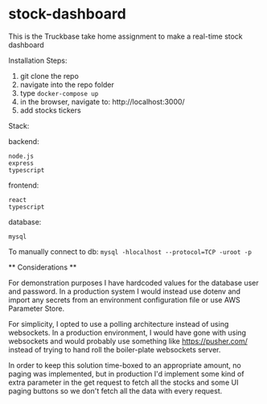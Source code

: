 # stock-dashboard

This is the Truckbase take home assignment to make a real-time stock dashboard

Installation Steps:

1. git clone the repo
2. navigate into the repo folder
3. type `docker-compose up`
4. in the browser, navigate to: http://localhost:3000/
5. add stocks tickers

Stack:

backend:

    node.js
    express
    typescript

frontend:

    react
    typescript

database:

    mysql

To manually connect to db:
`mysql -hlocalhost --protocol=TCP -uroot -p`

** Considerations **

For demonstration purposes I have hardcoded values for the database user and password. In a production system I would instead use dotenv and import any secrets from an environment configuration file or use AWS Parameter Store.

For simplicity, I opted to use a polling architecture instead of using websockets. In a production environment, I would have gone with using websockets and would probably use something like https://pusher.com/ instead of trying to hand roll the boiler-plate websockets server.

In order to keep this solution time-boxed to an appropriate amount, no paging was implemented, but in production I'd implement some kind of extra parameter in the get request to fetch all the stocks and some UI paging buttons so we don't fetch all the data with every request.
